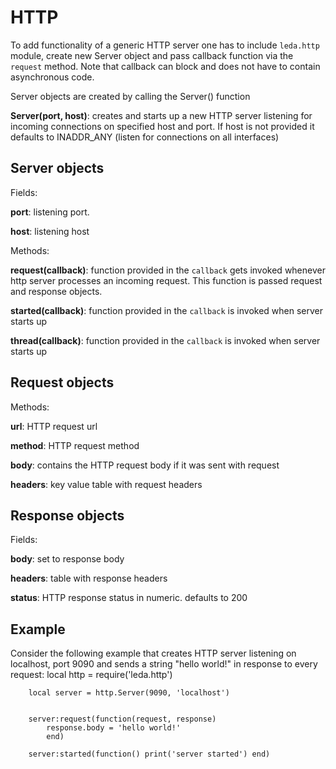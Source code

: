HTTP
====

To add functionality of a generic HTTP server one has to include `leda.http` module, create new  Server object and pass callback function via the `request` method. Note that callback can block and does not have to contain asynchronous code.

Server objects are created by calling the Server() function

**Server(port, host)**: creates and starts up a new HTTP server listening for incoming connections on specified host and port. If host is not provided it defaults to INADDR_ANY (listen for connections on all interfaces)

## Server objects

Fields:

**port**: listening port. 

**host**: listening host

Methods:

**request(callback)**:  function provided in the `callback` gets invoked whenever http server processes an incoming request. This function is passed request and response objects. 

**started(callback)**: function provided in the `callback` is invoked when server starts up 

**thread(callback)**: function provided in the `callback` is invoked when server starts up

 
## Request objects

Methods:

**url**: HTTP request url

**method**: HTTP request method

**body**: contains the HTTP request body if it was sent with request

**headers**: key value table with request headers

## Response objects

Fields:

**body**: set to response body

**headers**: table with response headers

**status**: HTTP response status in numeric. defaults to 200

## Example

Consider the following example that creates HTTP server listening on localhost, port 9090 and sends a string "hello world!" in response to every request:
        local http = require('leda.http')

        local server = http.Server(9090, 'localhost')


        server:request(function(request, response)
            response.body = 'hello world!'
            end)
            
        server:started(function() print('server started') end)    



        





